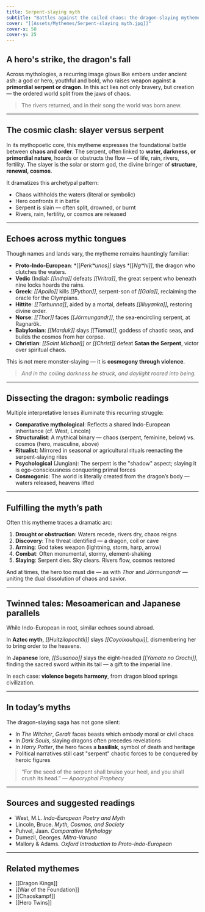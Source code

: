 ```yaml
---
title: Serpent-slaying myth
subtitle: "Battles against the coiled chaos: the dragon-slaying mytheme as cosmic order"
cover: "[[Assets/Mythemes/Serpent-slaying myth.jpg]]"
cover-x: 50
cover-y: 25
---
```


## **A hero's strike, the dragon's fall**

Across mythologies, a recurring image glows like embers under ancient ash: a god or hero, youthful and bold, who raises weapon against **a primordial serpent or dragon**. In this act lies not only bravery, but creation — the ordered world split from the jaws of chaos.

> The rivers returned, and in their song the world was born anew.

---

## **The cosmic clash: slayer versus serpent**

In its mythopoetic core, this mytheme expresses the foundational battle between **chaos and order**. The serpent, often linked to **water, darkness, or primordial nature**, hoards or obstructs the flow — of life, rain, rivers, fertility. The slayer is the solar or storm god, the divine bringer of **structure, renewal, cosmos**.

It dramatizes this archetypal pattern:

* Chaos withholds the waters (literal or symbolic)
* Hero confronts it in battle
* Serpent is slain — often split, drowned, or burnt
* Rivers, rain, fertility, or cosmos are released

---

## **Echoes across mythic tongues**

Though names and lands vary, the mytheme remains hauntingly familiar:

* **Proto-Indo-European**: *[[*Perkʷunos]]* slays *[[*Ngʷhi]]*, the dragon who clutches the waters.
* **Vedic** (India): *[[Indra]]* defeats *[[Vritra]]*, the great serpent who beneath nine locks hoards the rains.
* **Greek**: *[[Apollo]]* kills *[[Python]]*, serpent-son of *[[Gaia]]*, reclaiming the oracle for the Olympians.
* **Hittite**: *[[Tarhunna]]*, aided by a mortal, defeats *[[Illuyanka]]*, restoring divine order.
* **Norse**: *[[Thor]]* faces *[[Jörmungandr]]*, the sea-encircling serpent, at Ragnarök.
* **Babylonian**: *[[Marduk]]* slays *[[Tiamat]]*, goddess of chaotic seas, and builds the cosmos from her corpse.
* **Christian**: *[[Saint Michael]]* or *[[Christ]]* defeat **Satan the Serpent**, victor over spiritual chaos.

This is not mere monster-slaying — it is **cosmogony through violence**.

> *And in the coiling darkness he struck, and daylight roared into being.*

---

## **Dissecting the dragon: symbolic readings**

Multiple interpretative lenses illuminate this recurring struggle:

* **Comparative mythological**: Reflects a shared Indo-European inheritance (cf. West, Lincoln)
* **Structuralist**: A mythical binary — chaos (serpent, feminine, below) vs. cosmos (hero, masculine, above)
* **Ritualist**: Mirrored in seasonal or agricultural rituals reenacting the serpent-slaying rites
* **Psychological** (Jungian): The serpent is the "shadow" aspect; slaying it is ego-consciousness conquering primal forces
* **Cosmogonic**: The world is literally created from the dragon’s body — waters released, heavens lifted

---

## **Fulfilling the myth’s path**

Often this mytheme traces a dramatic arc:

1. **Drought or obstruction**: Waters recede, rivers dry, chaos reigns
2. **Discovery**: The threat identified — a dragon, coil or cave
3. **Arming**: God takes weapon (lightning, storm, harp, arrow)
4. **Combat**: Often monumental, stormy, element-shaking
5. **Slaying**: Serpent dies. Sky clears. Rivers flow, cosmos restored

And at times, the hero too must die — as with *Thor* and *Jörmungandr* — uniting the dual dissolution of chaos and savior.

---

## **Twinned tales: Mesoamerican and Japanese parallels**

While Indo-European in root, similar echoes sound abroad.

In **Aztec myth**, *[[Huitzilopochtli]]* slays *[[Coyolxauhqui]]*, dismembering her to bring order to the heavens.

In **Japanese** lore, *[[Susanoo]]* slays the eight-headed *[[Yamata no Orochi]]*, finding the sacred sword within its tail — a gift to the imperial line.

In each case: **violence begets harmony**, from dragon blood springs civilization.

---

## **In today’s myths**

The dragon-slaying saga has not gone silent:

* In *The Witcher*, *Geralt* faces beasts which embody moral or civil chaos
* In *Dark Souls*, slaying dragons often precedes revelations
* In *Harry Potter*, the hero faces a **basilisk**, symbol of death and heritage
* Political narratives still cast "serpent" chaotic forces to be conquered by heroic figures

> “For the seed of the serpent shall bruise your heel, and you shall crush its head.” — *Apocryphal Prophecy*

---

## **Sources and suggested readings**

* West, M.L. *Indo-European Poetry and Myth*
* Lincoln, Bruce. *Myth, Cosmos, and Society*
* Puhvel, Jaan. *Comparative Mythology*
* Dumezil, Georges. *Mitra-Varuna*
* Mallory & Adams. *Oxford Introduction to Proto-Indo-European*

---

## **Related mythemes**

* [[Dragon Kings]]
* [[War of the Foundation]]
* [[Chaoskampf]]
* [[Hero Twins]]